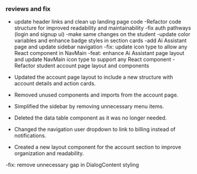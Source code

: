### reviews and fix
- update header links and clean up landing page code 
-Refactor code structure for improved readability and maintainability
-fix auth pathways (login and signup ui)
-make same changes on the student 
-update color variables and enhance badge styles in section cards
-add Ai Assistant page and update sidebar navigation
-fix: update icon type to allow any React component in NavMain
-feat: enhance Ai Assistant page layout and update NavMain icon type to support any React component
-Refactor student account page layout and components

- Updated the account page layout to include a new structure with account details and action cards.
- Removed unused components and imports from the account page.
- Simplified the sidebar by removing unnecessary menu items.
- Deleted the data table component as it was no longer needed.
- Changed the navigation user dropdown to link to billing instead of notifications.
- Created a new layout component for the account section to improve organization and readability.

-fix: remove unnecessary gap in DialogContent styling